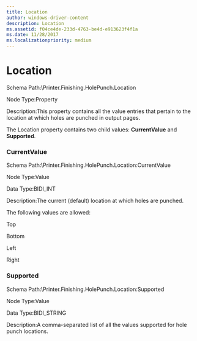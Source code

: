```yaml
---
title: Location
author: windows-driver-content
description: Location
ms.assetid: f04ce4de-233d-4763-be4d-e913623f4f1a
ms.date: 11/28/2017
ms.localizationpriority: medium
---
```


# Location


Schema Path:\\Printer.Finishing.HolePunch.Location

Node Type:Property

Description:This property contains all the value entries that pertain to the location at which holes are punched in output pages.

The Location property contains two child values: **CurrentValue** and **Supported**.

### <span id="currentvalue"></span><span id="CURRENTVALUE"></span> CurrentValue

Schema Path:\\Printer.Finishing.HolePunch.Location:CurrentValue

Node Type:Value

Data Type:BIDI\_INT

Description:The current (default) location at which holes are punched.

The following values are allowed:

Top

Bottom

Left

Right

### <span id="supported"></span><span id="SUPPORTED"></span> Supported

Schema Path:\\Printer.Finishing.HolePunch.Location:Supported

Node Type:Value

Data Type:BIDI\_STRING

Description:A comma-separated list of all the values supported for hole punch locations.

 

 




